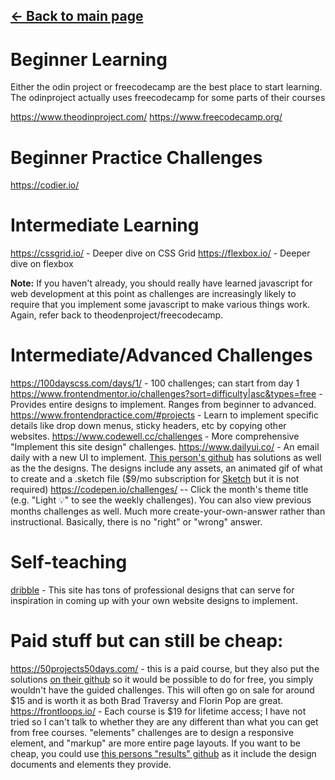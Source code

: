 ## [← Back to main page](./README.md)

# Beginner Learning

Either the odin project or freecodecamp are the best place to start learning. The odinproject actually uses freecodecamp for some parts of their courses

https://www.theodinproject.com/
https://www.freecodecamp.org/

# Beginner Practice Challenges
https://codier.io/

# Intermediate Learning
https://cssgrid.io/ - Deeper dive on CSS Grid
https://flexbox.io/ - Deeper dive on flexbox

**Note:** If you haven't already, you should really have learned javascript for web development at this point as challenges are increasingly likely to require that you implement some javascript to make various things work. Again, refer back to theodenproject/freecodecamp.

# Intermediate/Advanced Challenges
https://100dayscss.com/days/1/ - 100 challenges; can start from day 1
https://www.frontendmentor.io/challenges?sort=difficulty|asc&types=free - Provides entire designs to implement. Ranges from beginner to advanced.
https://www.frontendpractice.com/#projects - Learn to implement specific details like drop down menus, sticky headers, etc by copying other websites.
https://www.codewell.cc/challenges - More comprehensive "Implement this site design" challenges.
https://www.dailyui.co/ - An email daily with a new UI to implement. [This person's github](https://github.com/haiiro-io/dailyui) has solutions as well as the the designs. The designs include any assets, an animated gif of what to create and a .sketch file ($9/mo subscription for [Sketch](https://www.sketch.com) but it is not required)
https://codepen.io/challenges/ -- Click the month's theme title (e.g. "Light :bulb:" to see the weekly challenges). You can also view previous months challenges as well. Much more create-your-own-answer rather than instructional. Basically, there is no "right" or "wrong" answer. 

# Self-teaching
[dribble](https://dribbble.com/) - This site has tons of professional designs that can serve for inspiration in coming up with your own website designs to implement.

# Paid stuff but can still be cheap:
https://50projects50days.com/ - this is a paid course, but they also put the solutions [on their github](https://github.com/bradtraversy/50projects50days) so it would be possible to do for free, you simply wouldn't have the guided challenges. This will often go on sale for around $15 and is worth it as both Brad Traversy and Florin Pop are great.
https://frontloops.io/ - Each course is $19 for lifetime access; I have not tried so I can't talk to whether they are any different than what you can get from free courses. "elements" challenges are to design a responsive element, and  "markup" are more entire page layouts. If you want to be cheap, you could use [this persons "results" github](https://github.com/zathio/frontloops-challenges) as it include the design documents and elements they provide.